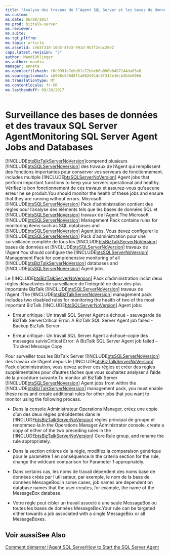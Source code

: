 ```yaml
---
title: "Analyse des travaux de l’Agent SQL Server et les bases de données | Documents Microsoft"
ms.custom: 
ms.date: 06/08/2017
ms.prod: biztalk-server
ms.reviewer: 
ms.suite: 
ms.tgt_pltfrm: 
ms.topic: article
ms.assetid: 2eb5f318-10d3-4f43-991d-9bff2ebc20e2
caps.latest.revision: "5"
author: MandiOhlinger
ms.author: mandia
manager: anneta
ms.openlocfilehash: f6c9991e7ebd61c72bbeb6a090b0497244da63e6
ms.sourcegitcommit: cb908c540d8f1a692d01dc8f313e16cb4b4e696d
ms.translationtype: MT
ms.contentlocale: fr-FR
ms.lasthandoff: 09/20/2017
---
```

# <a name="monitoring-sql-server-agent-jobs-and-databases"></a><span data-ttu-id="7f6cc-102">Surveillance des bases de données et des travaux SQL Server Agent</span><span class="sxs-lookup"><span data-stu-id="7f6cc-102">Monitoring SQL Server Agent Jobs and Databases</span></span>
[!INCLUDE[btsBizTalkServerNoVersion](../includes/btsbiztalkservernoversion-md.md)]<span data-ttu-id="7f6cc-103">comprend plusieurs [!INCLUDE[btsSQLServerNoVersion](../includes/btssqlservernoversion-md.md)] des travaux de l’Agent qui remplissent des fonctions importantes pour conserver vos serveurs de fonctionnement.</span><span class="sxs-lookup"><span data-stu-id="7f6cc-103"> includes multiple [!INCLUDE[btsSQLServerNoVersion](../includes/btssqlservernoversion-md.md)] Agent jobs that perform important functions to keep your servers operational and healthy.</span></span> <span data-ttu-id="7f6cc-104">Vérifiez le bon fonctionnement de ces travaux et assurez-vous qu'aucune erreur ne se produit.</span><span class="sxs-lookup"><span data-stu-id="7f6cc-104">You should monitor the health of these jobs and ensure that they are running without errors.</span></span> <span data-ttu-id="7f6cc-105">Microsoft [!INCLUDE[btsSQLServerNoVersion](../includes/btssqlservernoversion-md.md)] Pack d’administration contient des règles pour l’analyse des éléments tels que les bases de données SQL et [!INCLUDE[btsSQLServerNoVersion](../includes/btssqlservernoversion-md.md)] travaux de l’Agent.</span><span class="sxs-lookup"><span data-stu-id="7f6cc-105">The Microsoft [!INCLUDE[btsSQLServerNoVersion](../includes/btssqlservernoversion-md.md)] Management Pack contains rules for monitoring items such as SQL databases and [!INCLUDE[btsSQLServerNoVersion](../includes/btssqlservernoversion-md.md)] Agent jobs.</span></span> <span data-ttu-id="7f6cc-106">Vous devez configurer le [!INCLUDE[btsSQLServerNoVersion](../includes/btssqlservernoversion-md.md)] Pack d’administration pour une surveillance complète de tous les [!INCLUDE[btsBizTalkServerNoVersion](../includes/btsbiztalkservernoversion-md.md)] bases de données et [!INCLUDE[btsSQLServerNoVersion](../includes/btssqlservernoversion-md.md)] travaux de l’Agent.</span><span class="sxs-lookup"><span data-stu-id="7f6cc-106">You should configure the [!INCLUDE[btsSQLServerNoVersion](../includes/btssqlservernoversion-md.md)] Management Pack for comprehensive monitoring of all [!INCLUDE[btsBizTalkServerNoVersion](../includes/btsbiztalkservernoversion-md.md)] databases and [!INCLUDE[btsSQLServerNoVersion](../includes/btssqlservernoversion-md.md)] Agent jobs.</span></span>  
  
 <span data-ttu-id="7f6cc-107">Le [!INCLUDE[btsBizTalkServerNoVersion](../includes/btsbiztalkservernoversion-md.md)] Pack d’administration inclut deux règles désactivées de surveillance de l’intégrité de deux des plus importante BizTalk [!INCLUDE[btsSQLServerNoVersion](../includes/btssqlservernoversion-md.md)] travaux de l’Agent :</span><span class="sxs-lookup"><span data-stu-id="7f6cc-107">The [!INCLUDE[btsBizTalkServerNoVersion](../includes/btsbiztalkservernoversion-md.md)] management pack includes two disabled rules for monitoring the health of two of the most important BizTalk [!INCLUDE[btsSQLServerNoVersion](../includes/btssqlservernoversion-md.md)] Agent jobs:</span></span>  
  
-   <span data-ttu-id="7f6cc-108">Erreur critique : Un travail SQL Server Agent a échoué - sauvegarde de BizTalk Server</span><span class="sxs-lookup"><span data-stu-id="7f6cc-108">Critical Error: A BizTalk SQL Server Agent job failed - Backup BizTalk Server</span></span>  
  
-   <span data-ttu-id="7f6cc-109">Erreur critique : Un travail SQL Server Agent a échoué-copie des messages suivis</span><span class="sxs-lookup"><span data-stu-id="7f6cc-109">Critical Error: A BizTalk SQL Server Agent job failed – Tracked Message Copy</span></span>  
  
 <span data-ttu-id="7f6cc-110">Pour surveiller tous les BizTalk Server [!INCLUDE[btsSQLServerNoVersion](../includes/btssqlservernoversion-md.md)] des travaux de l’Agent depuis le [!INCLUDE[btsBizTalkServerNoVersion](../includes/btsbiztalkservernoversion-md.md)] Pack d’administration, vous devez activer ces règles et créer des règles supplémentaires pour d’autres tâches que vous souhaitez analyser à l’aide de la procédure suivante.</span><span class="sxs-lookup"><span data-stu-id="7f6cc-110">To monitor all BizTalk Server [!INCLUDE[btsSQLServerNoVersion](../includes/btssqlservernoversion-md.md)] Agent jobs from within the [!INCLUDE[btsBizTalkServerNoVersion](../includes/btsbiztalkservernoversion-md.md)] management pack, you must enable these rules and create additional rules for other jobs that you want to monitor using the following process.</span></span>  
  
-   <span data-ttu-id="7f6cc-111">Dans la console Administrateur Operations Manager, créez une copie d’un des deux règles précédentes dans le [!INCLUDE[btsBizTalkServerNoVersion](../includes/btsbiztalkservernoversion-md.md)] règles principal de groupe et renommez-la.</span><span class="sxs-lookup"><span data-stu-id="7f6cc-111">In the Operations Manager Administrator console, create a copy of either of the two preceding rules in the [!INCLUDE[btsBizTalkServerNoVersion](../includes/btsbiztalkservernoversion-md.md)] Core Rule group, and rename the rule appropriately.</span></span>  
  
-   <span data-ttu-id="7f6cc-112">Dans la section critères de la règle, modifiez la comparaison générique pour le paramètre 1 en conséquence.</span><span class="sxs-lookup"><span data-stu-id="7f6cc-112">In the criteria section for the rule, change the wildcard comparison for Parameter 1 appropriately.</span></span>  
  
-   <span data-ttu-id="7f6cc-113">Dans certains cas, les noms de travail dépendent des noms base de données créés par l’utilisateur, par exemple, le nom de la base de données MessageBox.</span><span class="sxs-lookup"><span data-stu-id="7f6cc-113">In some cases, job names are dependent on database names that the user creates, for example, the name of the MessageBox database.</span></span>  
  
-   <span data-ttu-id="7f6cc-114">Votre règle peut cibler un travail associé à une seule MessageBox ou toutes les bases de données MessageBox.</span><span class="sxs-lookup"><span data-stu-id="7f6cc-114">Your rule can be targeted either towards a job associated with a single MessageBox or all MessageBoxes.</span></span>  
  
## <a name="see-also"></a><span data-ttu-id="7f6cc-115">Voir aussi</span><span class="sxs-lookup"><span data-stu-id="7f6cc-115">See Also</span></span>  
 [<span data-ttu-id="7f6cc-116">Comment démarrer l’Agent SQL Server</span><span class="sxs-lookup"><span data-stu-id="7f6cc-116">How to Start the SQL Server Agent</span></span>](../technical-guides/how-to-start-the-sql-server-agent.md)